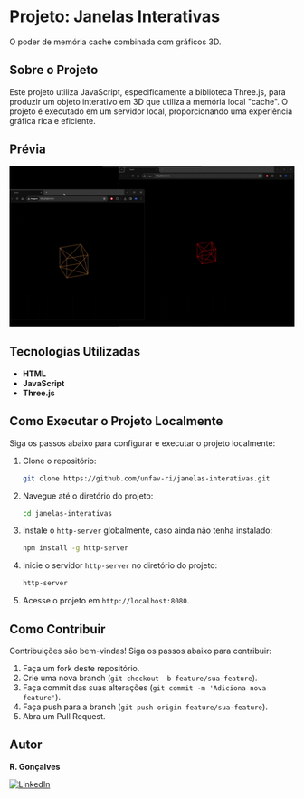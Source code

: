 # Projeto: Janelas Interativas

O poder de memória cache combinada com gráficos 3D.

## Sobre o Projeto

Este projeto utiliza JavaScript, especificamente a biblioteca Three.js, para produzir um objeto interativo em 3D que utiliza a memória local "cache". O projeto é executado em um servidor local, proporcionando uma experiência gráfica rica e eficiente.

## Prévia

<img src="https://github.com/unfav-ri/assets/blob/master/JANELAS-INTERATIVAS/janelas.gif">

## Tecnologias Utilizadas

- **HTML**
- **JavaScript**
- **Three.js**

## Como Executar o Projeto Localmente

Siga os passos abaixo para configurar e executar o projeto localmente:

1. Clone o repositório:
    ```sh
    git clone https://github.com/unfav-ri/janelas-interativas.git
    ```
2. Navegue até o diretório do projeto:
    ```sh
    cd janelas-interativas
    ```
3. Instale o `http-server` globalmente, caso ainda não tenha instalado:
    ```sh
    npm install -g http-server
    ```
4. Inicie o servidor `http-server` no diretório do projeto:
    ```sh
    http-server
    ```
5. Acesse o projeto em `http://localhost:8080`.

## Como Contribuir

Contribuições são bem-vindas! Siga os passos abaixo para contribuir:

1. Faça um fork deste repositório.
2. Crie uma nova branch (`git checkout -b feature/sua-feature`).
3. Faça commit das suas alterações (`git commit -m 'Adiciona nova feature'`).
4. Faça push para a branch (`git push origin feature/sua-feature`).
5. Abra um Pull Request.

## Autor

**R. Gonçalves**

[![LinkedIn](https://img.shields.io/badge/LinkedIn-0077B5?style=for-the-badge&logo=linkedin&logoColor=white)](https://www.linkedin.com/in/rgoncalves-sp/)
